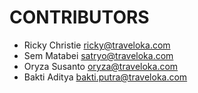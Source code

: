 CONTRIBUTORS
============

- Ricky Christie <ricky@traveloka.com>
- Sem Matabei <satryo@traveloka.com>
- Oryza Susanto <oryza@traveloka.com>
- Bakti Aditya <bakti.putra@traveloka.com>